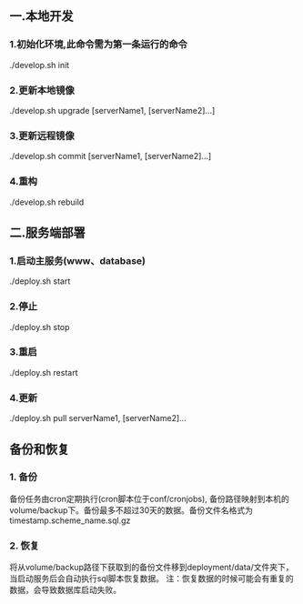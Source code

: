 ## 一.本地开发  
### 1.初始化环境,此命令需为第一条运行的命令
./develop.sh init

### 2.更新本地镜像
./develop.sh upgrade [serverName1, [serverName2]...]

### 3.更新远程镜像  
./develop.sh commit [serverName1, [serverName2]...]

### 4.重构  
./develop.sh rebuild

## 二.服务端部署  
### 1.启动主服务(www、database)
./deploy.sh start

### 2.停止 
./deploy.sh stop

### 3.重启  
./deploy.sh restart

### 4.更新  
./deploy.sh pull serverName1, [serverName2]...

## 备份和恢复
### 1. 备份
备份任务由cron定期执行(cron脚本位于conf/cronjobs), 备份路径映射到本机的volume/backup下。备份最多不超过30天的数据。备份文件名格式为 timestamp.scheme_name.sql.gz

### 2. 恢复
将从volume/backup路径下获取到的备份文件移到deployment/data/文件夹下，当启动服务后会自动执行sql脚本恢复数据。
注：恢复数据的时候可能会有重复的数据，会导致数据库启动失败。

